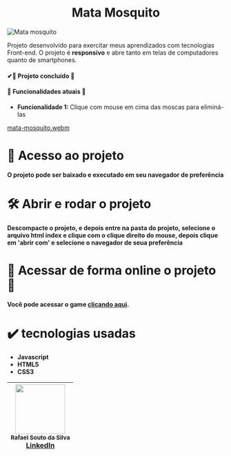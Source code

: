 <h1 align = "center">Mata Mosquito</h1>

![Mata mosquito](https://github.com/Rafael-a11y/mata-mosquito/assets/63820646/87a3df96-e81c-4e44-af23-efc2270931f1#vitrinedev)

<p>Projeto desenvolvido para exercitar meus aprendizados com tecnologias Front-end. O projeto é <strong>responsivo</strong> e abre tanto em telas de computadores quanto de smartphones.</p>
<h4>
  ✔🚧 Projeto concluído 🚧
</h4>
<h4>🔨 Funcionalidades atuais 🔨 </h4>
<ul>
  <li><strong>Funcionalidade 1: </strong>Clique com mouse em cima das  moscas para eliminá-las</li>
</ul>

[mata-mosquito.webm](https://github.com/Rafael-a11y/mata-mosquito/assets/63820646/98229c24-f563-422f-92ba-93a4005ea370)

# 📁 Acesso ao projeto

**O projeto pode ser baixado e executado em seu navegador de preferência**

# 🛠️ Abrir e rodar o projeto

**Descompacte o projeto, e depois entre na pasta do projeto, selecione o arquivo html index e clique com o clique direito do mouse, depois clique em 'abrir com' e selecione o navegador de seua preferência**

# 🚀 Acessar de forma online o projeto 🚀
<p><strong>Você pode acessar o game <a href="https://mata-mosquito-eight.vercel.app/" target="_blank">clicando aqui</a>.</strong></p>

# ✔️ tecnologias usadas
<ul>
  <li><strong>Javascript</strong></li>
  <li><strong>HTML5</strong></li>
  <li><strong>CSS3</strong></li>
</ul>

| [<img src="https://github.com/Rafael-a11y/SeteDiasDeCodigoProgramacao/assets/63820646/c4ef5e3f-3a75-4eab-93c5-2f4b38b9b275" width=115><br><sub>Rafael Souto da Silva</sub><br><a href="https://www.linkedin.com/in/rafael-souto-da-silva-920335211/" target="_blank">LinkedIn</a>](https://www.linkedin.com/in/rafael-souto-da-silva-920335211/) |
| :---: |

